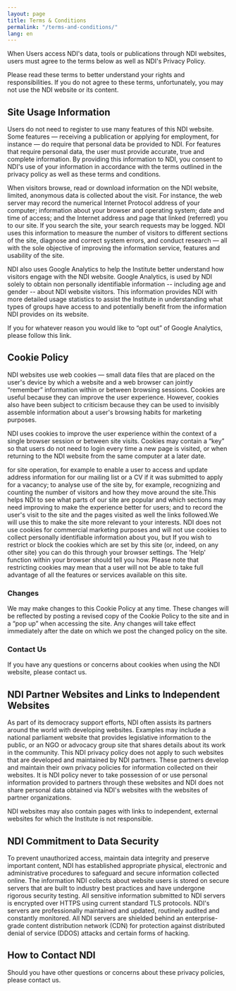 ```yaml
---
layout: page
title: Terms & Conditions
permalink: "/terms-and-conditions/"
lang: en
---
```


When Users access NDI's data, tools or publications through NDI websites, users must agree to the terms below as well as NDI's Privacy Policy.

Please read these terms to better understand your rights and responsibilities. If you do not agree to these terms, unfortunately, you may not use the NDI website or its content.

## Site Usage Information

Users do not need to register to use many features of this NDI website. Some features — receiving a publication or applying for employment, for instance — do require that personal data be provided to NDI. For features that require personal data, the user must provide accurate, true and complete information. By providing this information to NDI, you consent to NDI's use of your information in accordance with the terms outlined in the privacy policy as well as these terms and conditions.

When visitors browse, read or download information on the NDI website, limited, anonymous data is collected about the visit. For instance, the web server may record the numerical Internet Protocol address of your computer; information about your browser and operating system; date and time of access; and the Internet address and page that linked (referred) you to our site. If you search the site, your search requests may be logged. NDI uses this information to measure the number of visitors to different sections of the site, diagnose and correct system errors, and conduct research — all with the sole objective of improving the information service, features and usability of the site.

NDI also uses Google Analytics to help the Institute better understand how visitors engage with the NDI website. Google Analytics, is used by NDI solely to obtain non personally identifiable information -- including age and gender -- about NDI website visitors. This information provides NDI with more detailed usage statistics to assist the Institute in understanding what types of groups have access to and potentially benefit from the information NDI provides on its website.

If you for whatever reason you would like to “opt out” of Google Analytics, please follow this link.

## Cookie Policy

NDI websites use web cookies — small data files that are placed on the user's device by which a website and a web browser can jointly “remember” information within or between browsing sessions. Cookies are useful because they can improve the user experience. However, cookies also have been subject to criticism because they can be used to invisibly assemble information about a user's browsing habits for marketing purposes.

NDI uses cookies to improve the user experience within the context of a single browser session or between site visits. Cookies may contain a “key” so that users do not need to login every time a new page is visited, or when returning to the NDI website from the same computer at a later date.

for site operation, for example to enable a user to access and update address information for our mailing list or a CV if it was submitted to apply for a vacancy;
to analyse use of the site by, for example, recognizing and counting the number of visitors and how they move around the site.This helps NDI to see what parts of our site are popular and which sections may need improving to make the experience better for users; and
to record the user's visit to the site and the pages visited as well the links followed.We will use this to make the site more relevant to your interests.
NDI does not use cookies for commercial marketing purposes and will not use cookies to collect personally identifiable information about you, but If you wish to restrict or block the cookies which are set by this site (or, indeed, on any other site) you can do this through your browser settings. The ‘Help' function within your browser should tell you how. Please note that restricting cookies may mean that a user will not be able to take full advantage of all the features or services available on this site.

### Changes

We may make changes to this Cookie Policy at any time. These changes will be reflected by posting a revised copy of the Cookie Policy to the site and in a “pop up” when accessing the site. Any changes will take effect immediately after the date on which we post the changed policy on the site.

### Contact Us

If you have any questions or concerns about cookies when using the NDI website, please contact us.

## NDI Partner Websites and Links to Independent Websites

As part of its democracy support efforts, NDI often assists its partners around the world with developing websites. Examples may include a national parliament website that provides legislative information to the public, or an NGO or advocacy group site that shares details about its work in the community. This NDI privacy policy does not apply to such websites that are developed and maintained by NDI partners. These partners develop and maintain their own privacy policies for information collected on their websites. It is NDI policy never to take possession of or use personal information provided to partners through these websites and NDI does not share personal data obtained via NDI's websites with the websites of partner organizations.

NDI websites may also contain pages with links to independent, external websites for which the Institute is not responsible.

## NDI Commitment to Data Security

To prevent unauthorized access, maintain data integrity and preserve important content, NDI has established appropriate physical, electronic and administrative procedures to safeguard and secure information collected online. The information NDI collects about website users is stored on secure servers that are built to industry best practices and have undergone rigorous security testing. All sensitive information submitted to NDI servers is encrypted over HTTPS using current standard TLS protocols. NDI's servers are professionally maintained and updated, routinely audited and constantly monitored. All NDI servers are shielded behind an enterprise-grade content distribution network (CDN) for protection against distributed denial of service (DDOS) attacks and certain forms of hacking.

## How to Contact NDI

Should you have other questions or concerns about these privacy policies, please contact us.
